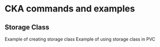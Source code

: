 # CKA commands and examples

## Storage Class

Example of creating storage class
Example of using storage class in PVC